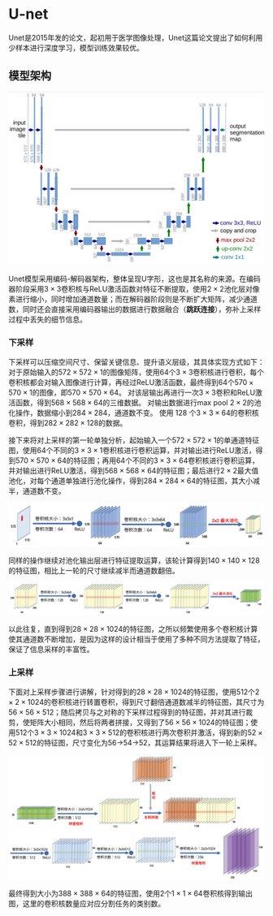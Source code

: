# U-net

Unet是2015年发的论文，起初用于医学图像处理，Unet这篇论文提出了如何利用少样本进行深度学习，模型训练效果较优。

## 模型架构
![](1.1.png)

Unet模型采用编码-解码器架构，整体呈现U字形，这也是其名称的来源。在编码器阶段采用$3 \times 3$卷积核与ReLU激活函数对特征不断提取，使用$2 \times 2$池化层对像素进行缩小，同时增加通道数量；而在解码器阶段则是不断扩大矩阵，减少通道数，同时还会直接采用编码器输出的数据进行数据融合（**跳跃连接**），弥补上采样过程中丢失的细节信息。

### 下采样
下采样可以压缩空间尺寸、保留关键信息、提升语义层级，其具体实现方式如下：
对于原始输入的$572 \times 572 \times 1$的图像矩阵，使用64个$3 \times 3$卷积核进行卷积，每个卷积核都会对输入图像进行计算，再经过ReLU激活函数，最终得到64个$570 \times 570 \times 1$的图像，即$570 \times 570 \times 64$。
对该层输出再进行一次$3 \times 3$卷积和ReLU激活函数，得到$568 \times 568 \times 64$的三维数据。
对输出数据进行max pool $2 \times 2$的池化操作，数据缩小到$284 \times 284$，通道数不变。
使用 128 个$3 \times 3 \times 64$的卷积核卷积，得到$282 \times 282 \times 128$的数据。

接下来将对上采样的第一轮单独分析，起始输入一个$572 \times 572 \times 1$的单通道特征图，使用64个不同的$3 \times 3\times 1$卷积核进行卷积运算，并对输出进行ReLU激活，得到$570 \times 570 \times 64$的特征图；再用64个不同的$3 \times 3\times 64$卷积核进行卷积运算，并对输出进行ReLU激活，得到$568 \times 568 \times 64$的特征图；最后进行$2 \times 2$最大值池化，对每个通道单独进行池化操作，得到$284 \times 284 \times 64$的特征图，其大小减半，通道数不变。

![](1.2.svg)

同样的操作继续对池化输出层进行特征提取运算，该轮计算得到$140 \times 140 \times 128$的特征图，相比上一轮的尺寸继续减半而通道数翻倍。

![](1.3.svg)

以此往复，直到得到$28 \times 28 \times 1024$的特征图，之所以频繁使用多个卷积核计算使其通道数不断增加，是因为这样的设计相当于使用了多种不同方法提取了特征，保证了信息采样的丰富性。

### 上采样

下面对上采样步骤进行讲解，针对得到的$28 \times 28 \times 1024$的特征图，使用512个$2 \times 2 \times 1024$的卷积核进行转置卷积，得到尺寸翻倍通道数减半的特征图，其尺寸为$56 \times 56\times 512$；随后拷贝与之对称的下采样过程得到的特征图，并对其进行裁剪，使矩阵大小相同，然后将两者拼接，又得到了$56 \times 56\times 1024$的特征图；使用512个$3 \times 3\times 1024$和$3 \times 3\times 512$的卷积核进行两次卷积并激活，得到新的$52 \times 52\times 512$的特征图，尺寸变化为56→54→52，其运算结果将进入下一轮上采样。

![](1.4.svg)

最终得到大小为$388 \times 388\times 64$的特征图，使用2个$1 \times 1\times 64$卷积核得到输出图，这里的卷积核数量应对应分割任务的类别数。
